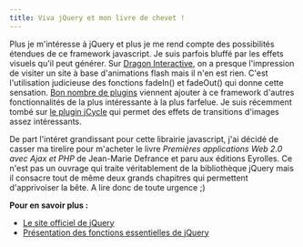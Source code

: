 ```yaml
---
title: Viva jQuery et mon livre de chevet !
---
```

Plus je m'intéresse à jQuery et plus je me rend compte des possibilités étendues de ce framework javascript. Je suis parfois bluffé par les effets visuels qu'il peut générer. Sur [Dragon Interactive](http://dragoninteractive.com "Se rendre sur le site de Dragon Interactive"), on a presque l'impression de visiter un site à base d'animations flash mais il n'en est rien. C'est l'utilisation judicieuse des fonctions fadeIn() et fadeOut() qui donne cette sensation. [Bon nombre de plugins](http://plugins.jquery.com/ "Voir la liste officielle de plugins jQuery") viennent ajouter à ce framework d'autres fonctionnalités de la plus intéressante à la plus farfelue. Je suis récemment tombé sur [le plugin jCycle](http://www.malsup.com/jquery/cycle/ "Se rendre sur la page dédiée au plugin jCycle") qui permet des effets de transitions d'images assez intéressants.

De part l'intéret grandissant pour cette librairie javascript, j'ai décidé de casser ma tirelire pour m'acheter le livre _Premières applications Web 2.0 avec Ajax et PHP_ de Jean-Marie Defrance et paru aux éditions Eyrolles. Ce n'est pas un ouvrage qui traite véritablement de la bibliothèque jQuery mais il consacre tout de même deux grands chapitres qui permettent d'apprivoiser la bête. A lire donc de toute urgence ;)

**Pour en savoir plus :**

*   [Le site officiel de jQuery](http://www.jquery.com "Se rendre sur le site web du framework jQuery")
*   [Présentation des fonctions essentielles de jQuery](http://visualjquery.com/ "Se rendre sur le site web Visual jQuery")
